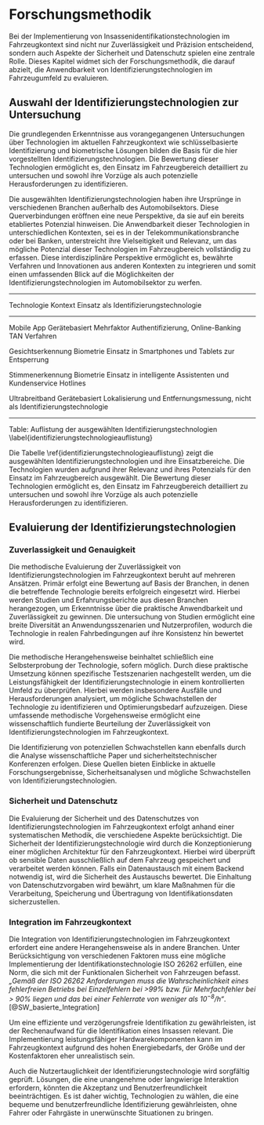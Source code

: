 # Forschungsmethodik

Bei der Implementierung von Insassenidentifikationstechnologien im Fahrzeugkontext sind nicht nur Zuverlässigkeit und Präzision entscheidend, sondern auch Aspekte der Sicherheit und Datenschutz spielen eine zentrale Rolle. Dieses Kapitel widmet sich der Forschungsmethodik, die darauf abzielt, die Anwendbarkeit von Identifizierungstechnologien im Fahrzeugumfeld zu evaluieren.

## Auswahl der Identifizierungstechnologien zur Untersuchung

Die grundlegenden Erkenntnisse aus vorangegangenen Untersuchungen über Technologien im aktuellen Fahrzeugkontext wie schlüsselbasierte Identifizierung und biometrische Lösungen bilden die Basis für die hier vorgestellten Identifizierungstechnologien. Die Bewertung dieser Technologien ermöglicht es, den Einsatz im Fahrzeugbereich detailliert zu untersuchen und sowohl ihre Vorzüge als auch potenzielle Herausforderungen zu identifizieren. 

Die ausgewählten Identifizierungstechnologien haben ihre Ursprünge in verschiedenen Branchen außerhalb des Automobilsektors. Diese Querverbindungen eröffnen eine neue Perspektive, da sie auf ein bereits etabliertes Potenzial hinweisen. Die Anwendbarkeit dieser Technologien in unterschiedlichen Kontexten, sei es in der Telekommunikationsbranche oder bei Banken, unterstreicht ihre Vielseitigkeit und Relevanz, um das mögliche Potenzial dieser Technologien im Fahrzeugbereich vollständig zu erfassen. Diese interdisziplinäre Perspektive ermöglicht es, bewährte Verfahren und Innovationen aus anderen Kontexten zu integrieren und somit einen umfassenden Blick auf die Möglichkeiten der Identifizierungstechnologien im Automobilsektor zu werfen.

------------------------------------------------------------------------------------------------------------
Technologie             Kontext             Einsatz als Identifizierungstechnologie  
------------------      --------------      ----------------------------------------------------------------
Mobile App              Gerätebasiert       Mehrfaktor Authentifizierung, Online-Banking TAN Verfahren

Gesichtserkennung       Biometrie           Einsatz in Smartphones und Tablets zur Entsperrung

Stimmenerkennung        Biometrie           Einsatz in intelligente Assistenten und Kundenservice Hotlines

Ultrabreitband          Gerätebasiert       Lokalisierung und Entfernungsmessung, nicht als Identifizierungstechnologie

------------------------------------------------------------------------------------------------------------
Table: Auflistung der ausgewählten Identifizierungstechnologien \label{identifizierungstechnologieauflistung}

Die Tabelle \ref{identifizierungstechnologieauflistung} zeigt die ausgewählten Identifizierungstechnologien und ihre Einsatzbereiche. Die Technologien wurden aufgrund ihrer Relevanz und ihres Potenzials für den Einsatz im Fahrzeugbereich ausgewählt. Die Bewertung dieser Technologien ermöglicht es, den Einsatz im Fahrzeugbereich detailliert zu untersuchen und sowohl ihre Vorzüge als auch potenzielle Herausforderungen zu identifizieren.

## Evaluierung der Identifizierungstechnologien

### Zuverlassigkeit und Genauigkeit

Die methodische Evaluierung der Zuverlässigkeit von Identifizierungstechnologien im Fahrzeugkontext beruht auf mehreren Ansätzen. Primär erfolgt eine Bewertung auf Basis der Branchen, in denen die betreffende Technologie bereits erfolgreich eingesetzt wird. Hierbei werden Studien und Erfahrungsberichte aus diesen Branchen herangezogen, um Erkenntnisse über die praktische Anwendbarkeit und Zuverlässigkeit zu gewinnen. Die untersuchung von Studien ermöglicht eine breite Diversität an Anwendungsszenarien und Nutzerprofilen, wodurch die Technologie in realen Fahrbedingungen auf ihre Konsistenz hin bewertet wird.

Die methodische Herangehensweise beinhaltet schließlich eine Selbsterprobung der Technologie, sofern möglich. Durch diese praktische Umsetzung können spezifische Testszenarien nachgestellt werden, um die Leistungsfähigkeit der Identifizierungstechnologie in einem kontrollierten Umfeld zu überprüfen. Hierbei werden insbesondere Ausfälle und Herausforderungen analysiert, um mögliche Schwachstellen der Technologie zu identifizieren und Optimierungsbedarf aufzuzeigen. Diese umfassende methodische Vorgehensweise ermöglicht eine wissenschaftlich fundierte Beurteilung der Zuverlässigkeit von Identifizierungstechnologien im Fahrzeugkontext.

Die Identifizierung von potenziellen Schwachstellen kann ebenfalls durch die Analyse wissenschaftliche Paper und sicherheitstechnischer Konferenzen erfolgen. Diese Quellen bieten Einblicke in aktuelle Forschungsergebnisse, Sicherheitsanalysen und mögliche Schwachstellen von Identifizierungstechnologien. 

### Sicherheit und Datenschutz

Die Evaluierung der Sicherheit und des Datenschutzes von Identifizierungstechnologien im Fahrzeugkontext erfolgt anhand einer systematischen Methodik, die verschiedene Aspekte berücksichtigt. Die Sicherheit der Identifizierungstechnologie wird durch die Konzeptionierung einer möglichen Architektur für den Fahrzeugkontext. Hierbei wird überprüft ob sensible Daten ausschließlich auf dem Fahrzeug gespeichert und verarbeitet werden können. Falls ein Datenaustausch mit einem Backend notwendig ist, wird die Sicherheit des Austauschs bewertet. Die Einhaltung von Datenschutzvorgaben wird bewährt, um klare Maßnahmen für die Verarbeitung, Speicherung und Übertragung von Identifikationsdaten sicherzustellen. 

### Integration im Fahrzeugkontext

Die Integration von Identifizierungstechnologien im Fahrzeugkontext erfordert eine andere Herangehensweise als in andere Branchen. Unter Berücksichtigung von verschiedenen Faktoren muss eine mögliche Implementierung der Identifikationstechnologie ISO 26262 erfüllen, eine Norm, die sich mit der Funktionalen Sicherheit von Fahrzeugen befasst. *„Gemäß der ISO 26262 Anforderungen muss die Wahrscheinlichkeit eines fehlerfreien Betriebs bei Einzelfehlern bei >99% bzw. für Mehrfachfehler bei > 90% liegen und das bei einer Fehlerrate von weniger als $10^{-8} /h$“*.[@SW_basierte_Integration] 

Um eine effiziente und verzögerungsfreie Identifikation zu gewährleisten, ist der Rechenaufwand für die Identifikation eines Insassen relevant. Die Implementierung leistungsfähiger Hardwarekomponenten kann im Fahrzeugkontext aufgrund des hohen Energiebedarfs, der Größe und der Kostenfaktoren eher unrealistisch sein.

Auch die Nutzertauglichkeit der Identifizierungstechnologie wird sorgfältig geprüft. Lösungen, die eine unangenehme oder langwierige Interaktion erfordern, könnten die Akzeptanz und Benutzerfreundlichkeit beeinträchtigen. Es ist daher wichtig, Technologien zu wählen, die eine bequeme und benutzerfreundliche Identifizierung gewährleisten, ohne Fahrer oder Fahrgäste in unerwünschte Situationen zu bringen.
<!--
Bilder können mit der folgenden Syntax eingefügt werden:
![Bildunterschrift \label{mein_label}](source/figures/beispielbild.jpg){ width=50% }
-->

